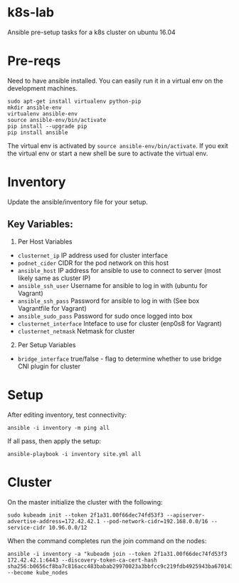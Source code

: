 # k8s-lab
Ansible pre-setup tasks for a k8s cluster on ubuntu 16.04


# Pre-reqs
Need to have ansible installed. You can easily run it in a virtual env on the development machines.

```
sudo apt-get install virtualenv python-pip
mkdir ansible-env
virtualenv ansible-env
source ansible-env/bin/activate
pip install --upgrade pip
pip install ansible
```

The virtual env is activated by `source ansible-env/bin/activate`. If you exit the virtual env or start a new shell be sure to activate the virtual env. 


# Inventory
Update the ansible/inventory file for your setup. 

## Key Variables:
1. Per Host Variables
* `clusternet_ip` IP address used for cluster interface 
* `podnet_cider` CIDR for the pod network on this host 
* `ansible_host` IP address for ansible to use to connect to server (most likely same as cluster IP)
* `ansible_ssh_user` Username for ansible to log in with (ubuntu for Vagrant)
* `ansible_ssh_pass` Password for ansible to log in with (See box Vagrantfile for Vagrant)
* `ansible_sudo_pass` Password for sudo once logged into box
* `clusternet_interface` Inteface to use for cluster (enp0s8 for Vagrant)
* `clusternet_netmask` Netmask for cluster

2. Per Setup Variables
* `bridge_interface` true/false - flag to determine whether to use bridge CNI plugin for cluster


# Setup
After editing inventory, test connectivity:
```
ansible -i inventory -m ping all
```

If all pass, then apply the setup:
```
ansible-playbook -i inventory site.yml all
```

# Cluster
On the master initialize the cluster with the following:
```
sudo kubeadm init --token 2f1a31.00f66dec74fd53f3 --apiserver-advertise-address=172.42.42.1 --pod-network-cidr=192.168.0.0/16 --service-cidr 10.96.0.0/12
```
When the command completes run the join command on the nodes:
```
ansible -i inventory -a "kubeadm join --token 2f1a31.00f66dec74fd53f3 172.42.42.1:6443 --discovery-token-ca-cert-hash sha256:b0656cf8ba7c816acc483babab29970023a3bbfcc9c219fdb4925943ba670143" --become kube_nodes

```



